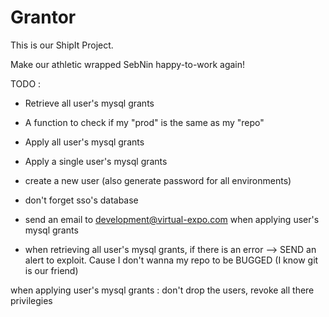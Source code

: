 # Grantor

This is our ShipIt Project.

Make our athletic wrapped SebNin happy-to-work again!


TODO :

* Retrieve all user's mysql grants
* A function to check if my "prod" is the same as my "repo"
* Apply all user's mysql grants
* Apply a single user's mysql grants
* create a new user (also generate password for all environments)
* don't forget sso's database
* send an email to development@virtual-expo.com when applying user's mysql grants

* when retrieving all user's mysql grants, if there is an error --> SEND an alert to exploit. Cause I don't wanna my repo to be BUGGED (I know git is our friend)


when applying user's mysql grants : don't drop the users, revoke all there privilegies
